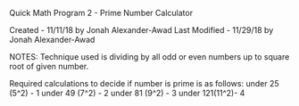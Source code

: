 Quick Math Program 2 - Prime Number Calculator

Created - 11/11/18 by Jonah Alexander-Awad
Last Modified - 11/29/18 by Jonah Alexander-Awad


NOTES:
Technique used is dividing by all odd or even numbers up to square root of given number.

Required calculations to decide if number is prime is as follows:
under 25 (5^2) - 1
under 49 (7^2) - 2
under 81 (9^2) - 3
under 121(11^2)- 4
